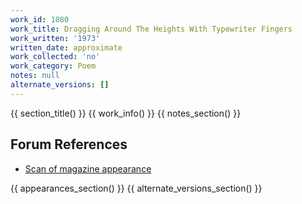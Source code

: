 ```yaml
---
work_id: 1080
work_title: Dragging Around The Heights With Typewriter Fingers
work_written: '1973'
written_date: approximate
work_collected: 'no'
work_category: Poem
notes: null
alternate_versions: []
---
```


{{ section_title() }}
{{ work_info() }}
{{ notes_section() }}
## Forum References
- [Scan of magazine appearance](https://bukowskiforum.com/threads/event-vol-3-no-1-1973-dragging-around-the-heights-with-typewriter-fingers.12299/)

{{ appearances_section() }}
{{ alternate_versions_section() }}